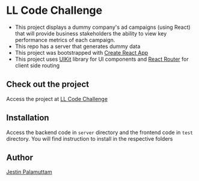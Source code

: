 # LL Code Challenge 
- This project displays a dummy company's ad campaigns (using React) that will provide business stakeholders the ability to view key performance metrics of each campaign.
- This repo has a server that generates dummy data
- This project was bootstrapped with [Create React App](https://github.com/facebook/create-react-app)
- This project uses [UIKit](https://getuikit.com) library for UI components and [React Router](https://reactrouter.com/) for client side routing

## Check out the project
Access the project at [LL Code Challenge](https://ll-code-challenge-frontend.vercel.app/)

## Installation
Access the backend code in `server` directory and the frontend code in `test` directory. You will find instruction to install in the respective folders

## Author
[Jestin Palamuttam](https://www.linkedin.com/in/jestinjoshi/)